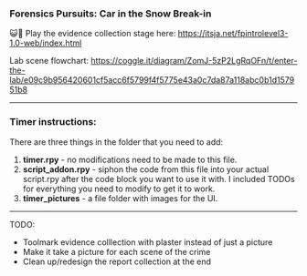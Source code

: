 ### Forensics Pursuits: Car in the Snow Break-in

😺🚨 Play the evidence collection stage here: https://itsja.net/fpintrolevel3-1.0-web/index.html

Lab scene flowchart: https://coggle.it/diagram/ZomJ-5zP2LgRqOFn/t/enter-the-lab/e09c9b956420601cf5acc6f5799f4f5775e43a0c7da87a118abc0b1d157951b8

---
### Timer instructions:
There are three things in the folder that you need to add:
1. **timer.rpy**  - no modifications need to be made to this file.
2. **script_addon.rpy** - siphon the code from this file into your actual script.rpy after the code block you want to use it with. I included TODOs for everything you need to modify to get it to work.
3. **timer_pictures** - a file folder with images for the UI.
---

TODO:
- Toolmark evidence colllection with plaster instead of just a picture
- Make it take a picture for each scene of the crime
- Clean up/redesign the report collection at the end
